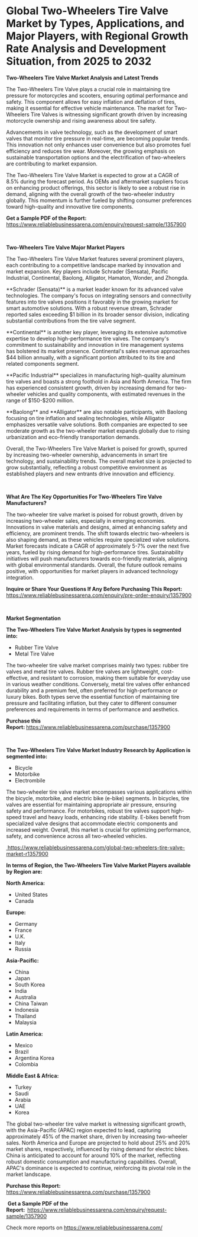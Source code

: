 <p><h1>Global Two-Wheelers Tire Valve Market by Types, Applications, and Major Players, with Regional Growth Rate Analysis and Development Situation, from 2025 to 2032</h1></p><p><strong>Two-Wheelers Tire Valve Market Analysis and Latest Trends</strong></p>
<p><p>The Two-Wheelers Tire Valve plays a crucial role in maintaining tire pressure for motorcycles and scooters, ensuring optimal performance and safety. This component allows for easy inflation and deflation of tires, making it essential for effective vehicle maintenance. The market for Two-Wheelers Tire Valves is witnessing significant growth driven by increasing motorcycle ownership and rising awareness about tire safety. </p><p>Advancements in valve technology, such as the development of smart valves that monitor tire pressure in real-time, are becoming popular trends. This innovation not only enhances user convenience but also promotes fuel efficiency and reduces tire wear. Moreover, the growing emphasis on sustainable transportation options and the electrification of two-wheelers are contributing to market expansion. </p><p>The Two-Wheelers Tire Valve Market is expected to grow at a CAGR of 8.5% during the forecast period. As OEMs and aftermarket suppliers focus on enhancing product offerings, this sector is likely to see a robust rise in demand, aligning with the overall growth of the two-wheeler industry globally. This momentum is further fueled by shifting consumer preferences toward high-quality and innovative tire components.</p></p>
<p><strong>Get a Sample PDF of the Report:&nbsp;</strong> <a href="https://www.reliablebusinessarena.com/enquiry/request-sample/1357900?utm_campaign=3569&utm_medium=2&utm_source=Github&utm_content=ia&utm_term=11042025&utm_id=two-wheelers-tire-valve">https://www.reliablebusinessarena.com/enquiry/request-sample/1357900</a></p>
<p>&nbsp;</p>
<p><strong>Two-Wheelers Tire Valve Major Market Players</strong></p>
<p><p>The Two-Wheelers Tire Valve Market features several prominent players, each contributing to a competitive landscape marked by innovation and market expansion. Key players include Schrader (Sensata), Pacific Industrial, Continental, Baolong, Alligator, Hamaton, Wonder, and Zhongda.</p><p>**Schrader (Sensata)** is a market leader known for its advanced valve technologies. The company's focus on integrating sensors and connectivity features into tire valves positions it favorably in the growing market for smart automotive solutions. With a robust revenue stream, Schrader reported sales exceeding $1 billion in its broader sensor division, indicating substantial contributions from the tire valve segment.</p><p>**Continental** is another key player, leveraging its extensive automotive expertise to develop high-performance tire valves. The company's commitment to sustainability and innovation in tire management systems has bolstered its market presence. Continental's sales revenue approaches $44 billion annually, with a significant portion attributed to its tire and related components segment.</p><p>**Pacific Industrial** specializes in manufacturing high-quality aluminum tire valves and boasts a strong foothold in Asia and North America. The firm has experienced consistent growth, driven by increasing demand for two-wheeler vehicles and quality components, with estimated revenues in the range of $150-$200 million.</p><p>**Baolong** and **Alligator** are also notable participants, with Baolong focusing on tire inflation and sealing technologies, while Alligator emphasizes versatile valve solutions. Both companies are expected to see moderate growth as the two-wheeler market expands globally due to rising urbanization and eco-friendly transportation demands.</p><p>Overall, the Two-Wheelers Tire Valve Market is poised for growth, spurred by increasing two-wheeler ownership, advancements in smart tire technology, and sustainability trends. The overall market size is projected to grow substantially, reflecting a robust competitive environment as established players and new entrants drive innovation and efficiency.</p></p>
<p>&nbsp;</p>
<p><strong>What Are The Key Opportunities For Two-Wheelers Tire Valve Manufacturers?</strong></p>
<p><p>The two-wheeler tire valve market is poised for robust growth, driven by increasing two-wheeler sales, especially in emerging economies. Innovations in valve materials and designs, aimed at enhancing safety and efficiency, are prominent trends. The shift towards electric two-wheelers is also shaping demand, as these vehicles require specialized valve solutions. Market forecasts indicate a CAGR of approximately 5-7% over the next five years, fueled by rising demand for high-performance tires. Sustainability initiatives will push manufacturers towards eco-friendly materials, aligning with global environmental standards. Overall, the future outlook remains positive, with opportunities for market players in advanced technology integration.</p></p>
<p><strong>Inquire or Share Your Questions If Any Before Purchasing This Report:</strong> <a href="https://www.reliablebusinessarena.com/enquiry/pre-order-enquiry/1357900?utm_campaign=3569&utm_medium=2&utm_source=Github&utm_content=ia&utm_term=11042025&utm_id=two-wheelers-tire-valve">https://www.reliablebusinessarena.com/enquiry/pre-order-enquiry/1357900</a></p>
<p>&nbsp;</p>
<p><strong>Market Segmentation</strong></p>
<p><strong>The Two-Wheelers Tire Valve Market Analysis by types is segmented into:</strong></p>
<p><ul><li>Rubber Tire Valve</li><li>Metal Tire Valve</li></ul></p>
<p><p>The two-wheeler tire valve market comprises mainly two types: rubber tire valves and metal tire valves. Rubber tire valves are lightweight, cost-effective, and resistant to corrosion, making them suitable for everyday use in various weather conditions. Conversely, metal tire valves offer enhanced durability and a premium feel, often preferred for high-performance or luxury bikes. Both types serve the essential function of maintaining tire pressure and facilitating inflation, but they cater to different consumer preferences and requirements in terms of performance and aesthetics.</p></p>
<p><strong>Purchase this Report:&nbsp;</strong><a href="https://www.reliablebusinessarena.com/purchase/1357900?utm_campaign=3569&utm_medium=2&utm_source=Github&utm_content=ia&utm_term=11042025&utm_id=two-wheelers-tire-valve">https://www.reliablebusinessarena.com/purchase/1357900</a></p>
<p>&nbsp;</p>
<p><strong>The Two-Wheelers Tire Valve Market Industry Research by Application is segmented into:</strong></p>
<p><ul><li>Bicycle</li><li>Motorbike</li><li>Electrombile</li></ul></p>
<p><p>The two-wheeler tire valve market encompasses various applications within the bicycle, motorbike, and electric bike (e-bike) segments. In bicycles, tire valves are essential for maintaining appropriate air pressure, ensuring safety and performance. For motorbikes, robust tire valves support high-speed travel and heavy loads, enhancing ride stability. E-bikes benefit from specialized valve designs that accommodate electric components and increased weight. Overall, this market is crucial for optimizing performance, safety, and convenience across all two-wheeled vehicles.</p></p>
<p><a href="https://www.reliablebusinessarena.com/global-two-wheelers-tire-valve-market-r1357900?utm_campaign=3569&utm_medium=2&utm_source=Github&utm_content=ia&utm_term=11042025&utm_id=two-wheelers-tire-valve">&nbsp;https://www.reliablebusinessarena.com/global-two-wheelers-tire-valve-market-r1357900</a></p>
<p><strong>In terms of Region, the Two-Wheelers Tire Valve Market Players available by Region are:</strong></p>
<p>
    <p> <strong> North America: </strong>
        <ul>
            <li>United States</li>
            <li>Canada</li>
        </ul>
        </p> 
    <p> <strong> Europe: </strong>
        <ul>
            <li>Germany</li>
            <li>France</li>
            <li>U.K.</li>
            <li>Italy</li>
            <li>Russia</li>
        </ul>
        </p> 
    <p> <strong> Asia-Pacific: </strong>
        <ul>
            <li>China</li>
            <li>Japan</li>
            <li>South Korea</li>
            <li>India</li>
            <li>Australia</li>
            <li>China Taiwan</li>
            <li>Indonesia</li>
            <li>Thailand</li>
            <li>Malaysia</li>
        </ul>
        </p> 
    <p> <strong> Latin America: </strong>
        <ul>
            <li>Mexico</li>
            <li>Brazil</li>
            <li>Argentina Korea</li>
            <li>Colombia</li>
        </ul>
        </p> 
    <p> <strong> Middle East & Africa: </strong>
        <ul>
            <li>Turkey</li>
            <li>Saudi</li>
            <li>Arabia</li>
            <li>UAE</li>
            <li>Korea</li>
        </ul>
    </p>
    </p>
<p><p>The global two-wheeler tire valve market is witnessing significant growth, with the Asia-Pacific (APAC) region expected to lead, capturing approximately 45% of the market share, driven by increasing two-wheeler sales. North America and Europe are projected to hold about 25% and 20% market shares, respectively, influenced by rising demand for electric bikes. China is anticipated to account for around 10% of the market, reflecting robust domestic consumption and manufacturing capabilities. Overall, APAC's dominance is expected to continue, reinforcing its pivotal role in the market landscape.</p></p>
<p><strong>Purchase this Report: </strong><a href="https://www.reliablebusinessarena.com/purchase/1357900?utm_campaign=3569&utm_medium=2&utm_source=Github&utm_content=ia&utm_term=11042025&utm_id=two-wheelers-tire-valve">https://www.reliablebusinessarena.com/purchase/1357900</a></p>
<p>&nbsp;<strong>Get a Sample PDF of the Report:&nbsp;&nbsp;</strong><a href="https://www.reliablebusinessarena.com/enquiry/request-sample/1357900?utm_campaign=3569&utm_medium=2&utm_source=Github&utm_content=ia&utm_term=11042025&utm_id=two-wheelers-tire-valve">https://www.reliablebusinessarena.com/enquiry/request-sample/1357900</a></p>
<p><strong></strong></p>
<p>Check more reports on <a href="https://www.reliablebusinessarena.com/?utm_campaign=3569&utm_medium=2&utm_source=Github&utm_content=ia&utm_term=11042025&utm_id=two-wheelers-tire-valve">https://www.reliablebusinessarena.com/</a></p>